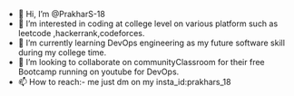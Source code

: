 - 👋 Hi, I’m @PrakharS-18
- 👀 I’m interested in coding at college level on various platform such as leetcode ,hackerrank,codeforces.
- 🌱 I’m currently learning DevOps engineering as my future software skill during my college time.
- 💞️ I’m looking to collaborate on communityClassroom for their free Bootcamp running on youtube for DevOps.
- 📫 How to reach:- me just dm on my insta_id:prakhars_18

<!---
PrakharS-18/PrakharS-18 is a ✨ special ✨ repository because its `README.md` (this file) appears on your GitHub profile.
You can click the Preview link to take a look at your changes.

